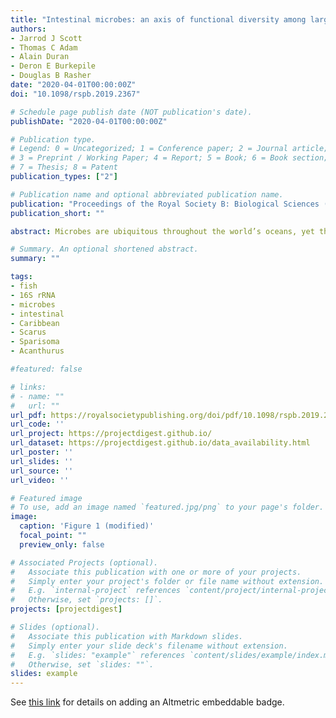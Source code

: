 ```yaml
---
title: "Intestinal microbes: an axis of functional diversity among large marine consumers"
authors:
- Jarrod J Scott
- Thomas C Adam
- Alain Duran
- Deron E Burkepile
- Douglas B Rasher
date: "2020-04-01T00:00:00Z"
doi: "10.1098/rspb.2019.2367"

# Schedule page publish date (NOT publication's date).
publishDate: "2020-04-01T00:00:00Z"

# Publication type.
# Legend: 0 = Uncategorized; 1 = Conference paper; 2 = Journal article;
# 3 = Preprint / Working Paper; 4 = Report; 5 = Book; 6 = Book section;
# 7 = Thesis; 8 = Patent
publication_types: ["2"]

# Publication name and optional abbreviated publication name.
publication: "Proceedings of the Royal Society B: Biological Sciences (2020) 287 20192367"
publication_short: ""

abstract: Microbes are ubiquitous throughout the world’s oceans, yet the manner and extent of their influence on the ecology and evolution of large, mobile fauna remains poorly understood. Here, we establish the intestinal microbiome as a hidden, and potentially important, ‘functional trait’ of tropical herbivorous fishes—a group of large consumers critical to coral reef resilience. Using field observations, we demonstrate that five common Caribbean fish species display marked differences in where they feed and what they feed on. However, in addition to space use and feeding behaviour—two commonly measured functional traits—we find that interspecific trait differences are even more pronounced when considering the herbivore intestinal microbiome. Microbiome composition was highly species specific. Phylogenetic comparison of the dominant microbiome members to all known microbial taxa suggest that microbiomes are comprised of putative environmental generalists, animal-associates and fish specialists (resident symbionts), the latter of which mapped onto host phylogeny. These putative symbionts are most similar to—among all known microbes—those that occupy the intestines of ecologically and evolutionarily related herbivorous fishes in more distant ocean basins. Our findings therefore suggest that the intestinal microbiome may be an important functional trait among these large-bodied consumers.

# Summary. An optional shortened abstract.
summary: ""

tags:
- fish 
- 16S rRNA
- microbes
- intestinal
- Caribbean
- Scarus
- Sparisoma
- Acanthurus

#featured: false

# links:
# - name: ""
#   url: ""
url_pdf: https://royalsocietypublishing.org/doi/pdf/10.1098/rspb.2019.2367
url_code: ''
url_project: https://projectdigest.github.io/
url_dataset: https://projectdigest.github.io/data_availability.html
url_poster: ''
url_slides: ''
url_source: ''
url_video: ''

# Featured image
# To use, add an image named `featured.jpg/png` to your page's folder.
image:
  caption: 'Figure 1 (modified)'
  focal_point: ""
  preview_only: false

# Associated Projects (optional).
#   Associate this publication with one or more of your projects.
#   Simply enter your project's folder or file name without extension.
#   E.g. `internal-project` references `content/project/internal-project/index.md`.
#   Otherwise, set `projects: []`.
projects: [projectdigest]

# Slides (optional).
#   Associate this publication with Markdown slides.
#   Simply enter your slide deck's filename without extension.
#   E.g. `slides: "example"` references `content/slides/example/index.md`.
#   Otherwise, set `slides: ""`.
slides: example
---
```


<script type='text/javascript' src='https://d1bxh8uas1mnw7.cloudfront.net/assets/embed.js'></script>

<div data-badge-popover="right" data-badge-type="medium-donut" data-doi="10.1098/rspb.2019.2367" data-condensed="true" data-hide-no-mentions="true" class="altmetric-embed"></div> <div class="__dimensions_badge_embed__" data-doi="10.1098/rspb.2019.2367" data-hide-zero-citations="true" data-legend="hover-bottom" data-style="small_circle"></div>


See [this link](http://api.altmetric.com/embeds.html) for details on adding an Altmetric embeddable badge.

